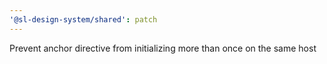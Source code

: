 ```yaml
---
'@sl-design-system/shared': patch
---
```


Prevent anchor directive from initializing more than once on the same host
